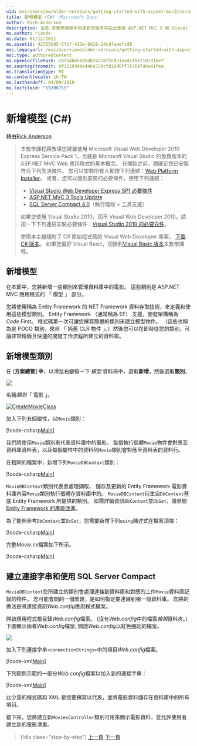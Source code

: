 ```yaml
---
uid: mvc/overview/older-versions/getting-started-with-aspnet-mvc3/cs/adding-a-model
title: 新增模型 (C#) |Microsoft Docs
author: Rick-Anderson
description: 注意:本教學課程中的更新的版本可在此使用 ASP.NET MVC 5 和 Visual Studio 2013。 這是更安全、 更容易遵循，並示範...
ms.author: riande
ms.date: 01/12/2011
ms.assetid: 42355b95-5f1f-413e-8d16-14cdfaaefcd8
msc.legacyurl: /mvc/overview/older-versions/getting-started-with-aspnet-mvc3/cs/adding-a-model
msc.type: authoredcontent
ms.openlocfilehash: c9fb4b65605d07421872c051eedcf667101316ef
ms.sourcegitcommit: 0f1119340e4464720cfd16d0ff15764746ea1fea
ms.translationtype: MT
ms.contentlocale: zh-TW
ms.lasthandoff: 04/09/2019
ms.locfileid: "59396755"
---
```

# <a name="adding-a-model-c"></a>新增模型 (C#)

藉由[Rick Anderson]((https://twitter.com/RickAndMSFT))

> 本教學課程將教導您建置使用 Microsoft Visual Web Developer 2010 Express Service Pack 1，也就是 Microsoft Visual Studio 的免費版本的 ASP.NET MVC Web 應用程式的基本概念。 在開始之前，請確定您已安裝符合下列先決條件。 您可以安裝所有人都按下列連結：[Web Platform Installer](https://www.microsoft.com/web/gallery/install.aspx?appid=VWD2010SP1Pack)。 或者，您可以個別安裝的必要條件，使用下列連結：
> 
> - [Visual Studio Web Developer Express SP1 必要條件](https://www.microsoft.com/web/gallery/install.aspx?appid=VWD2010SP1Pack)
> - [ASP.NET MVC 3 Tools Update](https://www.microsoft.com/web/gallery/install.aspx?appsxml=&amp;appid=MVC3)
> - [SQL Server Compact 4.0](https://www.microsoft.com/web/gallery/install.aspx?appid=SQLCE;SQLCEVSTools_4_0)（執行階段 + 工具支援）
> 
> 如果您使用 Visual Studio 2010，而不 Visual Web Developer 2010，請按一下下列連結安裝必要條件：[Visual Studio 2010 的必要元件](https://www.microsoft.com/web/gallery/install.aspx?appsxml=&amp;appid=VS2010SP1Pack)。
> 
> 使用本主題隨附了 C# 原始程式碼的 Visual Web Developer 專案。 [下載 C# 版本](https://code.msdn.microsoft.com/Introduction-to-MVC-3-10d1b098)。 如果您偏好 Visual Basic，切換到[Visual Basic 版本](../vb/adding-a-model.md)本教學課程。


## <a name="adding-a-model"></a>新增模型

在本節中，您將新增一些類別來管理資料庫中的電影。 這些類別是 ASP.NET MVC 應用程式的 「 模型 」 部分。

您將使用稱為 Entity Framework 的.NET Framework 資料存取技術，來定義和使用這些模型類別。 Entity Framework （通常稱為 EF） 支援，開發架構稱為*Code First*。 程式碼第一次可讓您撰寫簡單的類別來建立模型物件。 （這些也稱為是 POCO 類別，來自 「 純舊 CLR 物件 」。）然後您可以在即時從您的類別，可讓非常精簡且快速的開發工作流程所建立的資料庫。

## <a name="adding-model-classes"></a>新增模型類別

在 [**方案總管] 中**，以滑鼠右鍵按一下 *模型* 資料夾中，選取**新增**，然後選取**類別**。

![](adding-a-model/_static/image1.png)

名稱*類別*「 電影 」。

[![CreateMovieClass](adding-a-model/_static/image3.png)](adding-a-model/_static/image2.png)

加入下列五個屬性，以`Movie`類別：

[!code-csharp[Main](adding-a-model/samples/sample1.cs)]

我們將使用`Movie`類別來代表資料庫中的電影。 每個執行個體`Movie`物件會對應至資料庫資料表，以及每個屬性中的資料列`Movie`類別會對應至資料表的資料行。

在相同的檔案中，新增下列`MovieDBContext`類別：

[!code-csharp[Main](adding-a-model/samples/sample2.cs)]

`MovieDBContext`類別代表會處理擷取、 儲存及更新的 Entity Framework 電影資料庫內容`Movie`類別執行個體在資料庫中的。 `MovieDBContext`衍生自`DbContext`基底 Entity Framework 所提供的類別。 如需詳細資訊`DbContext`並`DbSet`，請參閱[Entity Framework 的產能改進](https://blogs.msdn.com/b/efdesign/archive/2010/06/21/productivity-improvements-for-the-entity-framework.aspx?wa=wsignin1.0)。

為了能夠參考`DbContext`並`DbSet`，您需要新增下列`using`陳述式在檔案頂端：

[!code-csharp[Main](adding-a-model/samples/sample3.cs)]

完整*Movie.cs*檔案如下所示。

[!code-csharp[Main](adding-a-model/samples/sample4.cs)]

## <a name="creating-a-connection-string-and-working-with-sql-server-compact"></a>建立連接字串和使用 SQL Server Compact

`MovieDBContext`您所建立的類別會處理連接到資料庫和對應的工作`Movie`資料庫記錄的物件。 您可能會問的一個問題，是如何指定要連線到哪一個資料庫。 您將的做法是將連接資訊*Web.config*應用程式檔案。

開啟應用程式根目錄*Web.config*檔案。 (沒有*Web.config*中的檔案*檢視*資料夾。)下圖顯示兩者*Web.config*檔案; 開啟*Web.config*以紅色圈起的檔案。

![](adding-a-model/_static/image4.png)

加入下列連接字串`<connectionStrings>`中的項目*Web.config*檔案。

[!code-xml[Main](adding-a-model/samples/sample5.xml)]

下列範例示範的一部分*Web.config*檔案以加入新的連接字串：

[!code-xml[Main](adding-a-model/samples/sample6.xml)]

此少量的程式碼和 XML 是您要撰寫以代表，並將電影資料儲存在資料庫中的所有項目。

接下來，您將建立新`MoviesController`類別可用來顯示電影資料，並允許使用者建立新的電影清單。

> [!div class="step-by-step"]
> [上一頁](adding-a-view.md)
> [下一頁](accessing-your-models-data-from-a-controller.md)
